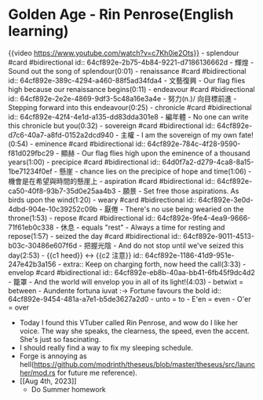 # Golden Age - Rin Penrose(English learning)
{{video https://www.youtube.com/watch?v=c7Kh0ie2Ots}}
	- splendour #card #bidirectional
	  id:: 64cf892e-2b75-4b84-9221-d7186136662d
		- 輝煌
			- Sound out the song of splendour(0:01)
	- renaissance #card #bidirectional
	  id:: 64cf892e-389c-4294-a460-88f5ad34fda4
		- 文藝復興
			- Our flag flies high because our renaissance begins(0:11)
	- endeavour #card #bidirectional
	  id:: 64cf892e-2e2e-4869-9df3-5c48a16e3a4e
		- 努力(n.)/ 向目標前進
			- Stepping forward into this endeavour(0:25)
	- chronicle #card #bidirectional
	  id:: 64cf892e-42f4-4e1d-a135-dd83dda301e8
		- 編年體
			- No one can write this chronicle but you(0:32)
	- sovereign #card #bidirectional
	  id:: 64cf892e-d7c6-40a7-a8fd-0152a2dcd940
		- 主權
			- I am the sovereign of my own fate!(0:54)
	- eminence #card #bidirectional
	  id:: 64cf892e-784c-4f28-9590-f81d029fbc29
		- 顯赫
			- Our flag flies high upon the eminence of a thousand years(1:00)
	- precipice #card #bidirectional
	  id:: 64d0f7a2-d279-4ca8-8a15-1be71234f0ef
		- 懸崖
			- chance lies on the precipice of hope and time(1:06)
				- 機會是在希望與時間的懸崖上
	- aspiration #card #bidirectional
	  id:: 64cf892e-ca50-40f8-93b7-35d0e25aa4b3
		- 願景
			- Set free those aspirations. As birds upon the wind(1:20)
	- weary #card #bidirectional
	  id:: 64cf892e-3e0d-4dbd-904e-10c39252c09b
		- 厭倦
			- There's no use being wearied on the throne(1:53)
	- repose #card #bidirectional
	  id:: 64cf892e-9fe4-4ea9-9666-71f61eb0c338
		- 休息
			- equals "rest"
			- Always a time for resting and repose(1:57)
	- seized the day #card #bidirectional
	  id:: 64cf892e-9011-4513-b03c-30486e607f6d
		- 把握光陰
			- And do not stop until we've seized this day(2:53)
	- {{c1 heed}} <-> {{c2 注意}}
	  id:: 64cf892e-1186-41d9-951e-247e42b3a156
	- extra:: Keep on charging forth, now heed the call(3:33)
	- envelop #card #bidirectional
	  id:: 64cf892e-eb8b-40aa-bb41-6fb45f9dc4d2
		- 籠罩
			- And the world will envelop you in all of its light!(4:03)
	- betwixt = between
	- Aundente fortuna iuvat :-> Fortune favours the bold
	  id:: 64cf892e-9454-481a-a7e1-b5de3627a2d0
	- unto = to
	- E'en = even
	- O'er = over
- Today I found this VTuber called Rin Penrose, and wow do I like her voice. The way she speaks, the clearness, the speed, even the accent. She's just so fascinating.
- I should really find a way to fix my sleeping schedule.
- Forge is annoying as hell(https://github.com/modrinth/theseus/blob/master/theseus/src/launcher/mod.rs for future me reference).
- [[Aug 4th, 2023]]
	- Do Summer homework